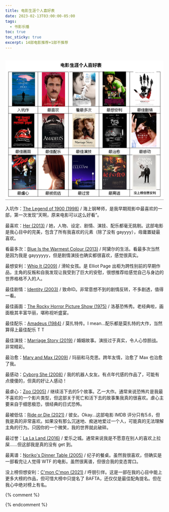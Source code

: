 ```yaml
---
title: 电影生涯个人喜好表
date: 2023-02-13T03:00:00-05:00
tags:
  - 书影乐播
toc: true
toc_sticky: true
excerpt: 14部电影推荐+1部不推荐
---
```


<br>
<img src="https://raw.githubusercontent.com/samsmerrygoround/samsmerrygoround.github.io/main/assets/images/movie_rec.png" alt="me" width="900"/>
<br>

入坑作：[The Legend of 1900 (1998)](https://www.imdb.com/title/tt0120731/) / 海上钢琴师，是我早期观影中最喜欢的一部，第一次发现“天啊，原来电影可以这么好看”。

最喜欢：[Her (2013)](https://www.imdb.com/title/tt1798709/) / 她，人物、设定、剧情、演技、配乐都毫无挑剔。这部电影是我心目中的完美，包含了所有我喜欢的元素（除了没有 gayyyy），毋庸置疑最喜欢。

看最多次：[Blue Is the Warmest Colour (2013)](https://www.imdb.com/title/tt2278871/) / 阿黛尔的生活。看最多次当然是因为我是 gayyyyyy，但是剧情演技也确实都很喜欢，感觉很真实。

最想安利：[Whip It (2009)](https://www.imdb.com/title/tt1172233/) / 滑轮女孩。是 Elliot Page 出柜为跨性别前的早期作品，主角的反叛和自我发现让我受到了巨大的安慰，很想推荐给感觉自己与身边的世界格格不入的人。

最佳剧情：[Identity (2003)](https://www.imdb.com/title/tt0309698/) / 致命ID。非常意想不到的剧情反转，不多剧透，值得一看。

最佳画面：[The Rocky Horror Picture Show (1975)](https://www.imdb.com/title/tt0073629/) / 洛基恐怖秀。老经典啦，画面极其丰富华丽，堪称视听盛宴。

最佳配乐：[Amadeus (1984)](https://www.imdb.com/title/tt0086879/) / 莫扎特传。I mean...配乐都是莫扎特的大作，当然算得上最佳配乐 T T

最佳演技：[Marriage Story (2019)](https://www.imdb.com/title/tt7653254/) / 婚姻故事。演技过于真实，令人心惊胆战。非常精彩。

最治愈：[Mary and Max (2009)](https://www.imdb.com/title/tt0978762/) / 玛丽和马克思。跨年友情，治愈了 Max 也治愈了我。

最感动：[Cyborg She (2008)](https://www.imdb.com/title/tt0929860/) / 我的机器人女友。有点年代感的作品了，可能有点傻傻的，但真的好让人感动！

最虐心：[Zoo (2005)](https://www.imdb.com/title/tt1014693/) / 继续活下去的5个故事。乙一大作。通常来说恐怖片是我最不喜欢的一个影片类型，但这部关于死亡和活下去的故事集我真的很喜欢。虐心主要来自于细思极恐，很经典的日式恐怖。

最被低估：[Ride or Die (2021)](https://www.imdb.com/title/tt14164234/) / 彼女。Okay...这部电影 IMDB 评分只有5.6，但我是真的非常喜欢。如果没有那么沉迷地、痴迷地爱过一个人，可能真的无法理解主角的行为。只因你的一个微笑，我的世界就此破碎。

最过誉：[La La Land (2016)](https://www.imdb.com/title/tt3783958/) / 爱乐之城。通常来说我是不愿意在别人的喜欢上拉屎……但这部我是真的没有 get 到。

最离谱：[Noriko's Dinner Table (2005)](https://www.imdb.com/title/tt0468820/) / 纪子的餐桌。虽然我很喜欢，但确实是一部看完让人觉得 WTF 的电影。虽然很离谱，但很合我的变态胃口。

没上榜但想安利：[C'mon C'mon (2021)](https://www.imdb.com/title/tt10986222/) / 呼朋引伴。这是一部在我的心目中能上更多大榜的作品，但可惜大榜中只提名了 BAFTA，还仅仅是最佳配角提名。但在我心中绝对榜上有名。

{% comment %}


{% endcomment %}
